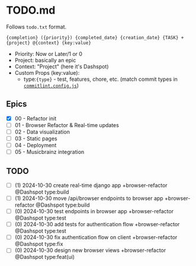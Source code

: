 # TODO.md

Follows `todo.txt` format.

```plaintext
{completion} ({priority}) {completed_date} {creation_date} {TASK} +{project} @{context} {key:value}
```

- Priority: Now or Later/1 or 0
- Project: basically an epic
- Context: "Project" (here it's Dashspot)
- Custom Props (key:value):
    - type:`{type}` - test, features, chore, etc. (match commit types in [`commitlint.config.js`](./commitlint.config.js))

## Epics

- [x] 00 - Refactor init
- [ ] 01 - Browser Refactor & Real-time updates
- [ ] 02 - Data visualization
- [ ] 03 - Static pages
- [ ] 04 - Deployment
- [ ] 05 - Musicbrainz integration

## TODO

- [ ] (1) 2024-10-30 create real-time django app +browser-refactor @Dashspot type:build
- [ ] (1) 2024-10-30 move /api/browser endpoints to browser app +browser-refactor @Dashspot type:build
- [ ] (0) 2024-10-30 test endpoints in browser app +browser-refactor @Dashspot type:test
- [ ] (0) 2024-10-30 add tests for authentication flow +browser-refactor @Dashspot type:test
- [ ] (0) 2024-10-30 fix authentication flow on client +browser-refactor @Dashspot type:fix
- [ ] (0) 2024-10-30 design new browser views +browser-refactor @Dashspot type:feat(ui)
